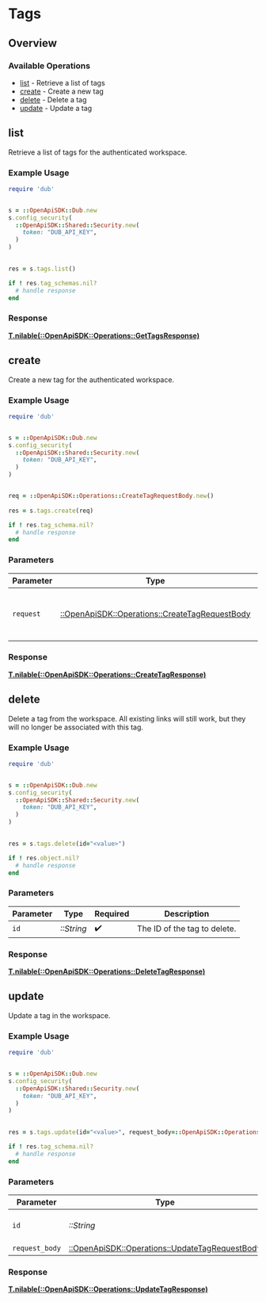 # Tags

## Overview

### Available Operations

* [list](#list) - Retrieve a list of tags
* [create](#create) - Create a new tag
* [delete](#delete) - Delete a tag
* [update](#update) - Update a tag

## list

Retrieve a list of tags for the authenticated workspace.

### Example Usage

```ruby
require 'dub'


s = ::OpenApiSDK::Dub.new
s.config_security(
  ::OpenApiSDK::Shared::Security.new(
    token: "DUB_API_KEY",
  )
)

    
res = s.tags.list()

if ! res.tag_schemas.nil?
  # handle response
end

```

### Response

**[T.nilable(::OpenApiSDK::Operations::GetTagsResponse)](../../models/operations/gettagsresponse.md)**




## create

Create a new tag for the authenticated workspace.

### Example Usage

```ruby
require 'dub'


s = ::OpenApiSDK::Dub.new
s.config_security(
  ::OpenApiSDK::Shared::Security.new(
    token: "DUB_API_KEY",
  )
)


req = ::OpenApiSDK::Operations::CreateTagRequestBody.new()
    
res = s.tags.create(req)

if ! res.tag_schema.nil?
  # handle response
end

```

### Parameters

| Parameter                                                                                         | Type                                                                                              | Required                                                                                          | Description                                                                                       |
| ------------------------------------------------------------------------------------------------- | ------------------------------------------------------------------------------------------------- | ------------------------------------------------------------------------------------------------- | ------------------------------------------------------------------------------------------------- |
| `request`                                                                                         | [::OpenApiSDK::Operations::CreateTagRequestBody](../../models/operations/createtagrequestbody.md) | :heavy_check_mark:                                                                                | The request object to use for the request.                                                        |

### Response

**[T.nilable(::OpenApiSDK::Operations::CreateTagResponse)](../../models/operations/createtagresponse.md)**




## delete

Delete a tag from the workspace. All existing links will still work, but they will no longer be associated with this tag.

### Example Usage

```ruby
require 'dub'


s = ::OpenApiSDK::Dub.new
s.config_security(
  ::OpenApiSDK::Shared::Security.new(
    token: "DUB_API_KEY",
  )
)

    
res = s.tags.delete(id="<value>")

if ! res.object.nil?
  # handle response
end

```

### Parameters

| Parameter                    | Type                         | Required                     | Description                  |
| ---------------------------- | ---------------------------- | ---------------------------- | ---------------------------- |
| `id`                         | *::String*                   | :heavy_check_mark:           | The ID of the tag to delete. |

### Response

**[T.nilable(::OpenApiSDK::Operations::DeleteTagResponse)](../../models/operations/deletetagresponse.md)**




## update

Update a tag in the workspace.

### Example Usage

```ruby
require 'dub'


s = ::OpenApiSDK::Dub.new
s.config_security(
  ::OpenApiSDK::Shared::Security.new(
    token: "DUB_API_KEY",
  )
)

    
res = s.tags.update(id="<value>", request_body=::OpenApiSDK::Operations::UpdateTagRequestBody.new())

if ! res.tag_schema.nil?
  # handle response
end

```

### Parameters

| Parameter                                                                                         | Type                                                                                              | Required                                                                                          | Description                                                                                       |
| ------------------------------------------------------------------------------------------------- | ------------------------------------------------------------------------------------------------- | ------------------------------------------------------------------------------------------------- | ------------------------------------------------------------------------------------------------- |
| `id`                                                                                              | *::String*                                                                                        | :heavy_check_mark:                                                                                | The ID of the tag to update.                                                                      |
| `request_body`                                                                                    | [::OpenApiSDK::Operations::UpdateTagRequestBody](../../models/operations/updatetagrequestbody.md) | :heavy_minus_sign:                                                                                | N/A                                                                                               |

### Response

**[T.nilable(::OpenApiSDK::Operations::UpdateTagResponse)](../../models/operations/updatetagresponse.md)**


